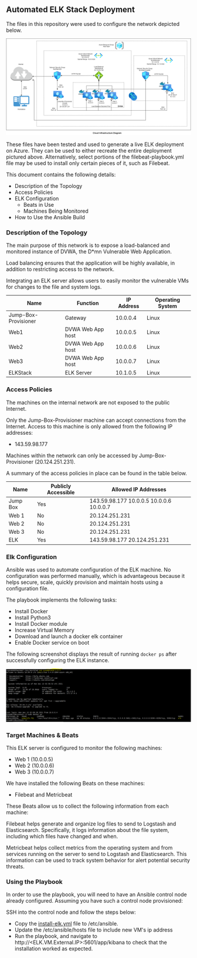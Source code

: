 ## Automated ELK Stack Deployment

The files in this repository were used to configure the network depicted below.

![TODO: Update the path with the name of your diagram](Diagrams/Cloud_Infrastructure_with_ELK_Stack.png)

These files have been tested and used to generate a live ELK deployment on Azure. They can be used to either recreate the entire deployment pictured above. Alternatively, select portions of the filebeat-playbook.yml file may be used to install only certain pieces of it, such as Filebeat.

This document contains the following details:
- Description of the Topology
- Access Policies
- ELK Configuration
  - Beats in Use
  - Machines Being Monitored
- How to Use the Ansible Build


### Description of the Topology

The main purpose of this network is to expose a load-balanced and monitored instance of DVWA, the D*mn Vulnerable Web Application.

Load balancing ensures that the application will be highly available, in addition to restricting access to the network.

Integrating an ELK server allows users to easily monitor the vulnerable VMs for changes to the file and system logs.

| Name                 | Function          | IP Address | Operating System |
| -------------------- | ----------------- | ---------- | ---------------- |
| Jump-Box-Provisioner | Gateway           | 10.0.0.4   | Linux            |
| Web1                 | DVWA Web App host | 10.0.0.5   | Linux            |
| Web2                 | DVWA Web App host | 10.0.0.6   | Linux            |
| Web3                 | DVWA Web App host | 10.0.0.7   | Linux            |
| ELKStack             | ELK Server        | 10.1.0.5   | Linux            |

### Access Policies

The machines on the internal network are not exposed to the public Internet. 

Only the Jump-Box-Provisioner machine can accept connections from the Internet. Access to this machine is only allowed from the following IP addresses:
- 143.59.98.177

Machines within the network can only be accessed by Jump-Box-Provisioner (20.124.251.231).

A summary of the access policies in place can be found in the table below.

| Name     | Publicly Accessible | Allowed IP Addresses                     |
| -------- | ------------------- | ---------------------------------------- |
| Jump Box | Yes                 | 143.59.98.177 10.0.0.5 10.0.0.6 10.0.0.7 |
| Web 1    | No                  | 20.124.251.231                           |
| Web 2    | No                  | 20.124.251.231                           |
| Web 3    | No                  | 20.124.251.231                           |
| ELK      | Yes                 | 143.59.98.177 20.124.251.231   |

### Elk Configuration

Ansible was used to automate configuration of the ELK machine. No configuration was performed manually, which is advantageous because it helps secure, scale, quickly provision and maintain hosts using a configuration file.

The playbook implements the following tasks:

- Install Docker
- Install Python3
- Install Docker module
- Increase Virtual Memory
- Download and launch a docker elk container
- Enable Docker service on boot

The following screenshot displays the result of running `docker ps` after successfully configuring the ELK instance.

![TODO: Update the path with the name of your screenshot of docker ps output](Images/docker_ps_output.png)

### Target Machines & Beats
This ELK server is configured to monitor the following machines:
- Web 1 (10.0.0.5)
- Web 2 (10.0.0.6)
- Web 3 (10.0.0.7)

We have installed the following Beats on these machines:
- Filebeat and Metricbeat

These Beats allow us to collect the following information from each machine:

Filebeat helps generate and organize log files to send to Logstash and Elasticsearch.  Specifically, it logs information about the file system, including which files have  changed and when.

Metricbeat helps collect metrics from the operating system and from services running on the server to send to Logstash and Elasticsearch. This information can be used to track system behavior for alert potential security threats. 

### Using the Playbook
In order to use the playbook, you will need to have an Ansible control node already configured. Assuming you have such a control node provisioned: 

SSH into the control node and follow the steps below:
- Copy the [install-elk.yml](Ansible\install-elk.yml) file to /etc/ansible.
- Update the /etc/ansible/hosts file to include new VM's ip address
- Run the playbook, and navigate to http://<ELK.VM.External.IP>:5601/app/kibana to check that the installation worked as expected.
